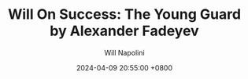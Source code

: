 ---
title: "Will On Success: The Young Guard by Alexander Fadeyev"
author: Will Napolini
date: 2024-04-09 20:55:00 +0800
categories: [Mindset, Book-summaries]
tags:
  [
    the-young-guard,
    alexander-fadeyev,
    world-war-ii,
    russian-literature,
    resistance,
    historical-fiction,
    young-adult,
    coming-of-age,
    soviet-union,
    bravery,
    courage,
    sacrifice,
    patriotism,
    war-stories,
    youth-movement
  ]
image: https://pbs.twimg.com/media/GO2HWn4XgAM-aX5?format=jpg&name=large
alt: "Will On Success: The Young Guard by Alexander Fadeyev"
fallback:
  - 
  # Replace with the URL of your backup image
  -
  # Replace with the URL of your backup image
---